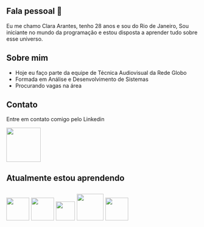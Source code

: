 ## Fala pessoal 👋

Eu me chamo Clara Arantes, tenho 28 anos e sou do Rio de Janeiro, Sou iniciante no mundo da programação e estou disposta a aprender tudo sobre esse universo.

<h2>Sobre mim</h2>

- Hoje eu faço parte da equipe de Técnica Audiovisual da Rede Globo
- Formada em Análise e Desenvolvimento de Sistemas
- Procurando vagas na área

 
<h2>Contato</h2>
Entre em contato comigo pelo Linkedin

<a href="https://www.linkedin.com/in/clara-arantes/" target="_blank"><img src="https://cdn.jsdelivr.net/gh/devicons/devicon/icons/linkedin/linkedin-original-wordmark.svg" width="90" height="90" target="_blank"></a>


<h2>Atualmente estou aprendendo<h2>

<img src="https://cdn.jsdelivr.net/gh/devicons/devicon/icons/html5/html5-original-wordmark.svg" width="60" height="60"/> 
<img src="https://cdn.jsdelivr.net/gh/devicons/devicon/icons/css3/css3-original-wordmark.svg" width="60" height="60" /> 
<img src="https://cdn.jsdelivr.net/gh/devicons/devicon/icons/javascript/javascript-original.svg"  width="50" height="50"/> 
<img src="https://cdn.jsdelivr.net/gh/devicons/devicon/icons/nodejs/nodejs-original-wordmark.svg" width="70" height="70"/>
 <img src="https://cdn.jsdelivr.net/gh/devicons/devicon@latest/icons/googlecloud/googlecloud-original.svg" width="60" height="60"/>
     
          



